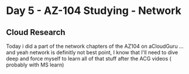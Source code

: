 # Day 5 - AZ-104 Studying - Network

## Cloud Research

Today i did a part of the network chapters of the AZ104 on aCloudGuru ... and yeah network is definitly not best point, I know that I'll need to dive deep and force myself to learn all of that stuff after the ACG videos ( probably with MS learn)

